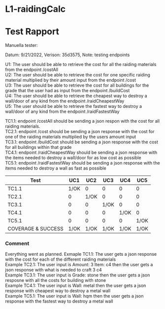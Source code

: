 # L1-raidingCalc



# Test Rapport
Manuella tester:

Datum: 9/21/2022, Verison: 35d3575, Note: testing endpoints

U1: The user should be able to retrieve the cost for all the raiding materials from the endpoint /costAll <br>
U2: The user should be able to retrieve the cost for one specific raiding material multiplied by their amount input from the endpoint /cost <br>
U3: The user should be able to retrieve the cost for all buildings for the grade that the user had as input from the endpoint /buildCost <br>
U4: The user should be able to retrieve the cheapest way to destroy a wall/door of any kind from the endpoint /raidCheapestWay <br>
U5: The user should be able to retrieve the fastest way to destroy a wall/door of any kind from the endpoint /raidFastestWay

TC1.1: endpoint /costAll should be sending a json respon with the cost for all raiding materials. <br>
TC2.1: endpoint /cost should be sending a json response with the cost for one of the raiding materials multiplied by the users amount input <br>
TC3.1: endpoint /buildCost should be sending a json response with the cost for all buildings within that grade <br>
TC4.1: endpoint /raidCheapestWay should be sending a json response with the items needed to destroy a wall/door for as low cost as possible <br>
TC5.1: endpoint /raidFastestWay should be sending a json response with the items needed to destroy a wall as fast as possible <br>

| Test | UC1 | UC2 | UC3 | UC4 | UC5 |
|------|-----|-----|-----|-----|-----|
| TC1.1 | 1/OK | 0 | 0 | 0 | 0 |
| TC2.1 | 0 | 1/OK | 0 | 0 | 0 |
| TC3.1 | 0 | 0 | 1/OK | 0 | 0 |
| TC4.1 | 0 | 0 | 0 | 1/OK | 0 |
| TC5.1 | 0 | 0 | 0 | 0 | 1/OK |
| COVERAGE & SUCCESS | 1/OK | 1/OK | 1/OK | 1/OK | 1/OK |

### Comment

Everything went as planned. 
Exmaple TC1.1: The user gets a json response with the cost for each of the different raiding materials <br>
Example TC2.1: The user input is Amount: 3 Item: c4 then the user gets a json response with what is needed to craft 3 c4 <br>
Example TC3.1: The user input is Grade: stone then the user gets a json resposne with all the costs for building with stone <br>
Example TC4.1: The user input is Wall: metal then the user gets a json response with cheapest way to destroy a metal wall <br>
Example TC5.1: The user input is Wall: hqm then the user gets a json response with the fastest way to destroy a metal wall <br>
